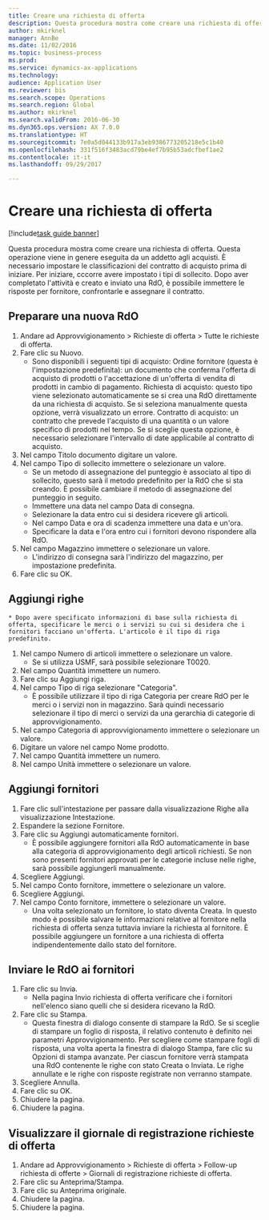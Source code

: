```yaml
--- 
title: Creare una richiesta di offerta
description: Questa procedura mostra come creare una richiesta di offerta.
author: mkirknel
manager: AnnBe
ms.date: 11/02/2016
ms.topic: business-process
ms.prod: 
ms.service: dynamics-ax-applications
ms.technology: 
audience: Application User
ms.reviewer: bis
ms.search.scope: Operations
ms.search.region: Global
ms.author: mkirknel
ms.search.validFrom: 2016-06-30
ms.dyn365.ops.version: AX 7.0.0
ms.translationtype: HT
ms.sourcegitcommit: 7e0a5d044133b917a3eb9386773205218e5c1b40
ms.openlocfilehash: 331f516f3483acd79be4ef7b95b53adcfbef1ae2
ms.contentlocale: it-it
ms.lasthandoff: 09/29/2017

---
```

# <a name="create-a-request-for-quotation"></a>Creare una richiesta di offerta

[!include[task guide banner](../../includes/task-guide-banner.md)]

Questa procedura mostra come creare una richiesta di offerta. Questa operazione viene in genere eseguita da un addetto agli acquisti. È necessario impostare le classificazioni del contratto di acquisto prima di iniziare. Per iniziare, cccorre avere impostato i tipi di sollecito. Dopo aver completato l'attività e creato e inviato una RdO, è possibile immettere le risposte per fornitore, confrontarle e assegnare il contratto.


## <a name="prepare-a-new-rfq"></a>Preparare una nuova RdO
1. Andare ad Approvvigionamento > Richieste di offerta > Tutte le richieste di offerta.
2. Fare clic su Nuovo.
    * Sono disponibili i seguenti tipi di acquisto: Ordine fornitore (questa è l'impostazione predefinita): un documento che conferma l'offerta di acquisto di prodotti o l'accettazione di un'offerta di vendita di prodotti in cambio di pagamento. Richiesta di acquisto: questo tipo viene selezionato automaticamente se si crea una RdO direttamente da una richiesta di acquisto. Se si seleziona manualmente questa opzione, verrà visualizzato un errore. Contratto di acquisto: un contratto che prevede l'acquisto di una quantità o un valore specifico di prodotti nel tempo. Se si sceglie questa opzione, è necessario selezionare l'intervallo di date applicabile al contratto di acquisto.  
3. Nel campo Titolo documento digitare un valore.
4. Nel campo Tipo di sollecito immettere o selezionare un valore.
    * Se un metodo di assegnazione del punteggio è associato al tipo di sollecito, questo sarà il metodo predefinito per la RdO che si sta creando. È possibile cambiare il metodo di assegnazione del punteggio in seguito.  
    * Immettere una data nel campo Data di consegna.  
    * Selezionare la data entro cui si desidera ricevere gli articoli.  
    * Nel campo Data e ora di scadenza immettere una data e un'ora.  
    * Specificare la data e l'ora entro cui i fornitori devono rispondere alla RdO.  
5. Nel campo Magazzino immettere o selezionare un valore.
    * L'indirizzo di consegna sarà l'indirizzo del magazzino, per impostazione predefinita.  
6. Fare clic su OK.

## <a name="add-lines"></a>Aggiungi righe
    * Dopo avere specificato informazioni di base sulla richiesta di offerta, specificare le merci o i servizi su cui si desidera che i fornitori facciano un'offerta. L'articolo è il tipo di riga predefinito.   
1. Nel campo Numero di articoli immettere o selezionare un valore.
    * Se si utilizza USMF, sarà possibile selezionare T0020.  
2. Nel campo Quantità immettere un numero.
3. Fare clic su Aggiungi riga.
4. Nel campo Tipo di riga selezionare "Categoria".
    * È possibile utilizzare il tipo di riga Categoria per creare RdO per le merci o i servizi non in magazzino. Sarà quindi necessario selezionare il tipo di merci o servizi da una gerarchia di categorie di approvvigionamento.  
5. Nel campo Categoria di approvvigionamento immettere o selezionare un valore.
6. Digitare un valore nel campo Nome prodotto.
7. Nel campo Quantità immettere un numero.
8. Nel campo Unità immettere o selezionare un valore.

## <a name="add-vendors"></a>Aggiungi fornitori
1. Fare clic sull'intestazione per passare dalla visualizzazione Righe alla visualizzazione Intestazione. 
2. Espandere la sezione Fornitore.
3. Fare clic su Aggiungi automaticamente fornitori.
    * È possibile aggiungere fornitori alla RdO automaticamente in base alla categoria di approvvigionamento degli articoli richiesti. Se non sono presenti fornitori approvati per le categorie incluse nelle righe, sarà possibile aggiungerli manualmente.  
4. Scegliere Aggiungi.
5. Nel campo Conto fornitore, immettere o selezionare un valore.
6. Scegliere Aggiungi.
7. Nel campo Conto fornitore, immettere o selezionare un valore.
    * Una volta selezionato un fornitore, lo stato diventa Creata. In questo modo è possibile salvare le informazioni relative al fornitore nella richiesta di offerta senza tuttavia inviare la richiesta al fornitore. È possibile aggiungere un fornitore a una richiesta di offerta indipendentemente dallo stato del fornitore.  

## <a name="send-the-rfq-to-vendors"></a>Inviare le RdO ai fornitori
1. Fare clic su Invia.
    * Nella pagina Invio richiesta di offerta verificare che i fornitori nell'elenco siano quelli che si desidera ricevano la RdO.  
2. Fare clic su Stampa.
    * Questa finestra di dialogo consente di stampare la RdO. Se si sceglie di stampare un foglio di risposta, il relativo contenuto è definito nei parametri Approvvigionamento. Per scegliere come stampare fogli di risposta, una volta aperta la finestra di dialogo Stampa, fare clic su Opzioni di stampa avanzate. Per ciascun fornitore verrà stampata una RdO contenente le righe con stato Creata o Inviata. Le righe annullate e le righe con risposte registrate non verranno stampate.   
3. Scegliere Annulla.
4. Fare clic su OK.
5. Chiudere la pagina.
6. Chiudere la pagina.

## <a name="view-the-rfq-journal"></a>Visualizzare il giornale di registrazione richieste di offerta
1. Andare ad Approvvigionamento > Richieste di offerta > Follow-up richiesta di offerte > Giornali di registrazione richieste di offerta.
2. Fare clic su Anteprima/Stampa.
3. Fare clic su Anteprima originale.
4. Chiudere la pagina.
5. Chiudere la pagina.


